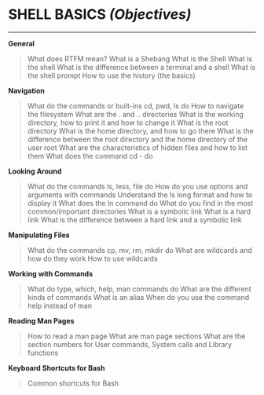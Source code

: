 # **SHELL BASICS** _(Objectives)_
----------------------------------------------------------------------------------------------------------------------------------------------

**General**
> What does RTFM mean?
> What is a Shebang
> What is the Shell
> What is the shell
> What is the difference between a terminal and a shell
> What is the shell prompt
> How to use the history (the basics)

**Navigation**
> What do the commands or built-ins cd, pwd, ls do
> How to navigate the filesystem
> What are the . and .. directories
> What is the working directory, how to print it and how to change it
> What is the root directory
> What is the home directory, and how to go there
> What is the difference between the root directory and the home directory of the user root
> What are the characteristics of hidden files and how to list them
> What does the command cd - do

**Looking Around**
> What do the commands ls, less, file do
> How do you use options and arguments with commands
> Understand the ls long format and how to display it
> What does the ln command do
> What do you find in the most common/important directories
> What is a symbolic link
> What is a hard link
> What is the difference between a hard link and a symbolic link

**Manipulating Files**
> What do the commands cp, mv, rm, mkdir do
> What are wildcards and how do they work
> How to use wildcards

**Working with Commands**
> What do type, which, help, man commands do
> What are the different kinds of commands
> What is an alias
> When do you use the command help instead of man

**Reading Man Pages**
> How to read a man page
> What are man page sections
> What are the section numbers for User commands, System calls and Library functions

**Keyboard Shortcuts for Bash**
> Common shortcuts for Bash
